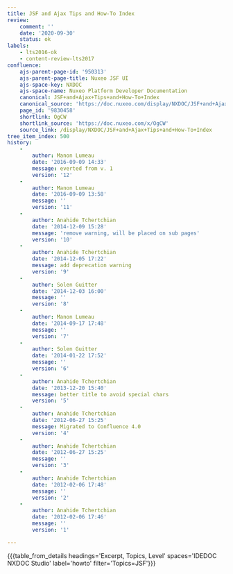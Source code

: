 ```yaml
---
title: JSF and Ajax Tips and How-To Index
review:
    comment: ''
    date: '2020-09-30'
    status: ok
labels:
    - lts2016-ok
    - content-review-lts2017
confluence:
    ajs-parent-page-id: '950313'
    ajs-parent-page-title: Nuxeo JSF UI
    ajs-space-key: NXDOC
    ajs-space-name: Nuxeo Platform Developer Documentation
    canonical: JSF+and+Ajax+Tips+and+How-To+Index
    canonical_source: 'https://doc.nuxeo.com/display/NXDOC/JSF+and+Ajax+Tips+and+How-To+Index'
    page_id: '9830458'
    shortlink: OgCW
    shortlink_source: 'https://doc.nuxeo.com/x/OgCW'
    source_link: /display/NXDOC/JSF+and+Ajax+Tips+and+How-To+Index
tree_item_index: 500
history:
    -
        author: Manon Lumeau
        date: '2016-09-09 14:33'
        message: everted from v. 1
        version: '12'
    -
        author: Manon Lumeau
        date: '2016-09-09 13:58'
        message: ''
        version: '11'
    -
        author: Anahide Tchertchian
        date: '2014-12-09 15:28'
        message: 'remove warning, will be placed on sub pages'
        version: '10'
    -
        author: Anahide Tchertchian
        date: '2014-12-05 17:22'
        message: add deprecation warning
        version: '9'
    -
        author: Solen Guitter
        date: '2014-12-03 16:00'
        message: ''
        version: '8'
    -
        author: Manon Lumeau
        date: '2014-09-17 17:48'
        message: ''
        version: '7'
    -
        author: Solen Guitter
        date: '2014-01-22 17:52'
        message: ''
        version: '6'
    -
        author: Anahide Tchertchian
        date: '2013-12-20 15:40'
        message: better title to avoid special chars
        version: '5'
    -
        author: Anahide Tchertchian
        date: '2012-06-27 15:25'
        message: Migrated to Confluence 4.0
        version: '4'
    -
        author: Anahide Tchertchian
        date: '2012-06-27 15:25'
        message: ''
        version: '3'
    -
        author: Anahide Tchertchian
        date: '2012-02-06 17:48'
        message: ''
        version: '2'
    -
        author: Anahide Tchertchian
        date: '2012-02-06 17:46'
        message: ''
        version: '1'

---
```

{{{table_from_details headings='Excerpt, Topics, Level' spaces='IDEDOC NXDOC Studio' label='howto' filter='Topics=JSF'}}}
